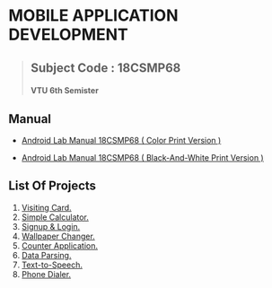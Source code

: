 ﻿# MOBILE APPLICATION DEVELOPMENT
 > ## Subject Code : 18CSMP68
 > #### VTU  6th Semister 

 
 ## Manual 
   * [Android Lab Manual 18CSMP68 ( Color Print Version )](https://github.com/jaideeppoojary/Mobile_Application_Development_Lab/blob/main/18CSMP68_MAD_Manual.pdf)
  
   * [Android Lab Manual 18CSMP68 ( Black-And-White Print Version )](https://github.com/jaideeppoojary/Mobile_Application_Development_Lab/blob/main/18CSMP68_MAD_Manual_BlackAndWhite_Xerox_format.pdf)
 
 ## List Of Projects
 1. [Visiting Card.](https://github.com/jaideeppoojary/Mobile_Application_Development_Lab/tree/main/VisitingCard)
 2. [Simple Calculator.](https://github.com/jaideeppoojary/Mobile_Application_Development_Lab/tree/main/SimpleCalculator)
 3. [Signup & Login.](https://github.com/jaideeppoojary/Mobile_Application_Development_Lab/tree/main/SignUpLoginProject)
 4. [Wallpaper Changer.](https://github.com/jaideeppoojary/Mobile_Application_Development_Lab/tree/main/WallpaperChange)
 5. [Counter Application.](https://github.com/jaideeppoojary/Mobile_Application_Development_Lab/tree/main/CounterApp)
 6. [Data Parsing.](https://github.com/jaideeppoojary/Mobile_Application_Development_Lab/tree/main/DataParsing)
 7. [Text-to-Speech.](https://github.com/jaideeppoojary/Mobile_Application_Development_Lab/tree/main/TextToSpeachLab)
 8. [Phone Dialer.](https://github.com/jaideeppoojary/Mobile_Application_Development_Lab/tree/main/PhoneApp)

